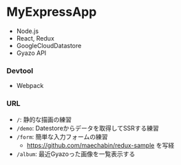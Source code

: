 # MyExpressApp

- Node.js
- React, Redux
- GoogleCloudDatastore
- Gyazo API

### Devtool
- Webpack

### URL
- `/`: 静的な描画の練習
- `/demo`: Datestoreからデータを取得してSSRする練習
- `/form`: 簡単な入力フォームの練習
  - https://github.com/maechabin/redux-sample を写経
- `/album`: 最近Gyazoった画像を一覧表示する
